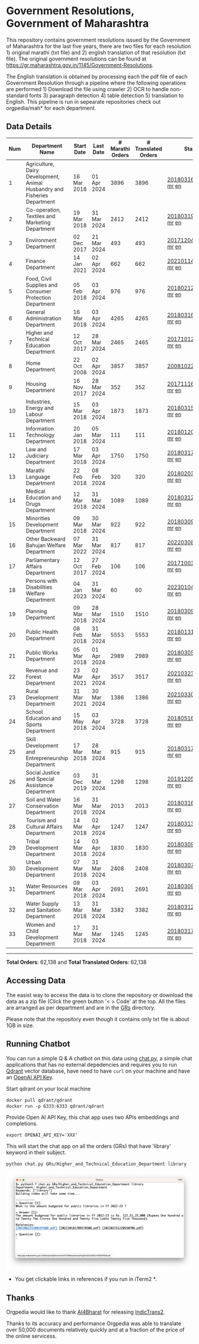 # Government Resolutions, Government of Maharashtra

This repository contains government resolutions issued by the Government of Maharashtra for the last five years, there are two files for each resolution 1) original marathi (txt file) and 2) english translation of that resolution (txt file). The original government resolutions can be found at https://gr.maharashtra.gov.in/1145/Government-Resolutions.

The English translation is obtained by processing each the pdf file of each Government Resolution through a pipeline where the following operations are performed 1) Download the file using crawler 2) OCR to handle non-standard fonts 3) paragraph detection 4) table  detection 5) translation to English. This pipeline is run in sepearate repositories check out orgpedia/mah* for each department.


## Data Details

| Num | Department Name | Start Date | Last Date | # Marathi Orders | # Translated Orders | Starting Order | Last Order |
| --- | --------------- | ---------- | --------- | ---------------- | ------------------- | -------------- | ---------- |
| 1 | Agriculture, Dairy Development, Animal Husbandry and Fisheries Department | 16 Mar 2018 | 01 Apr 2024 | 3896 | 3896 | [201803161624182101.pdf](https://gr.maharashtra.gov.in/Site/Upload/Government%20Resolutions/English/201803161624182101.pdf) [mr](GRs/Agriculture,_Dairy_Development,_Animal_Husbandry_and_Fisheries_Department/201803161624182101.pdf.mr.txt) [en](GRs/Agriculture,_Dairy_Development,_Animal_Husbandry_and_Fisheries_Department/201803161624182101.pdf.en.txt) | [202404011222043601.pdf](https://gr.maharashtra.gov.in/Site/Upload/Government%20Resolutions/English/202404011222043601....pdf) [mr](GRs/Agriculture,_Dairy_Development,_Animal_Husbandry_and_Fisheries_Department/202404011222043601.pdf.mr.txt) [en](GRs/Agriculture,_Dairy_Development,_Animal_Husbandry_and_Fisheries_Department/202404011222043601.pdf.en.txt) |
| 2 | Co-operation, Textiles and Marketing Department | 19 Mar 2018 | 31 Mar 2024 | 2412 | 2412 | [201803191257576702.pdf](https://gr.maharashtra.gov.in/Site/Upload/Government%20Resolutions/English/201803191257576702.pdf) [mr](GRs/Co-operation,_Textiles_and_Marketing_Department/201803191257576702.pdf.mr.txt) [en](GRs/Co-operation,_Textiles_and_Marketing_Department/201803191257576702.pdf.en.txt) | [202403311450236702.pdf](https://gr.maharashtra.gov.in/Site/Upload/Government%20Resolutions/English/202403311450236702.pdf) [mr](GRs/Co-operation,_Textiles_and_Marketing_Department/202403311450236702.pdf.mr.txt) [en](GRs/Co-operation,_Textiles_and_Marketing_Department/202403311450236702.pdf.en.txt) |
| 3 | Environment Department | 02 Dec 2017 | 21 Mar 2024 | 493 | 493 | [201712041147216904.pdf](https://gr.maharashtra.gov.in/Site/Upload/Government%20Resolutions/English/201712041147216904.pdf) [mr](GRs/Environment_Department/201712041147216904.pdf.mr.txt) [en](GRs/Environment_Department/201712041147216904.pdf.en.txt) | [202403221423085904.pdf](https://gr.maharashtra.gov.in/Site/Upload/Government%20Resolutions/English/202403221423085904.pdf) [mr](GRs/Environment_Department/202403221423085904.pdf.mr.txt) [en](GRs/Environment_Department/202403221423085904.pdf.en.txt) |
| 4 | Finance Department | 14 Jan 2021 | 02 Apr 2024 | 662 | 662 | [202101141237329905.pdf](https://gr.maharashtra.gov.in/Site/Upload/Government%20Resolutions/English/202101141237329905.pdf) [mr](GRs/Finance_Department/202101141237329905.pdf.mr.txt) [en](GRs/Finance_Department/202101141237329905.pdf.en.txt) | [202404021504139005.pdf](https://gr.maharashtra.gov.in/Site/Upload/Government%20Resolutions/English/202404021504139005.pdf) [mr](GRs/Finance_Department/202404021504139005.pdf.mr.txt) [en](GRs/Finance_Department/202404021504139005.pdf.en.txt) |
| 5 | Food, Civil Supplies and Consumer Protection Department | 05 Feb 2018 | 03 Apr 2024 | 976 | 976 | [201802121244545806.pdf](https://gr.maharashtra.gov.in/Site/Upload/Government%20Resolutions/English/201802121244545806.pdf) [mr](GRs/Food,_Civil_Supplies_and_Consumer_Protection_Department/201802121244545806.pdf.mr.txt) [en](GRs/Food,_Civil_Supplies_and_Consumer_Protection_Department/201802121244545806.pdf.en.txt) | [202404031622066706.pdf](https://gr.maharashtra.gov.in/Site/Upload/Government%20Resolutions/English/202404031622066706.pdf) [mr](GRs/Food,_Civil_Supplies_and_Consumer_Protection_Department/202404031622066706.pdf.mr.txt) [en](GRs/Food,_Civil_Supplies_and_Consumer_Protection_Department/202404031622066706.pdf.en.txt) |
| 6 | General Administration Department | 16 Mar 2018 | 03 Apr 2024 | 4265 | 4265 | [201803161224022707.pdf](https://gr.maharashtra.gov.in/Site/Upload/Government%20Resolutions/English/201803161224022707.pdf) [mr](GRs/General_Administration_Department/201803161224022707.pdf.mr.txt) [en](GRs/General_Administration_Department/201803161224022707.pdf.en.txt) | [202404031505289107.pdf](https://gr.maharashtra.gov.in/Site/Upload/Government%20Resolutions/English/202404031505289107....pdf) [mr](GRs/General_Administration_Department/202404031505289107.pdf.mr.txt) [en](GRs/General_Administration_Department/202404031505289107.pdf.en.txt) |
| 7 | Higher and Technical Education Department | 12 Oct 2017 | 28 Mar 2024 | 2465 | 2465 | [201710121514029708.pdf](https://gr.maharashtra.gov.in/Site/Upload/Government%20Resolutions/English/201710121514029708.pdf) [mr](GRs/Higher_and_Technical_Education_Department/201710121514029708.pdf.mr.txt) [en](GRs/Higher_and_Technical_Education_Department/201710121514029708.pdf.en.txt) | [202403301136588808.pdf](https://gr.maharashtra.gov.in/Site/Upload/Government%20Resolutions/English/202403301136588808.pdf) [mr](GRs/Higher_and_Technical_Education_Department/202403301136588808.pdf.mr.txt) [en](GRs/Higher_and_Technical_Education_Department/202403301136588808.pdf.en.txt) |
| 8 | Home Department | 22 Oct 2008 | 02 Apr 2024 | 3857 | 3857 | [20081022.pdf](https://gr.maharashtra.gov.in/Site/Upload/Government%20Resolutions/English/20081022.pdf) [mr](GRs/Home_Department/20081022.pdf.mr.txt) [en](GRs/Home_Department/20081022.pdf.en.txt) | [202404021700053729.pdf](https://gr.maharashtra.gov.in/Site/Upload/Government%20Resolutions/English/202404021700053729.pdf) [mr](GRs/Home_Department/202404021700053729.pdf.mr.txt) [en](GRs/Home_Department/202404021700053729.pdf.en.txt) |
| 9 | Housing Department | 16 Nov 2017 | 28 Mar 2024 | 352 | 352 | [201711161447076609.pdf](https://gr.maharashtra.gov.in/Site/Upload/Government%20Resolutions/English/201711161447076609.pdf) [mr](GRs/Housing_Department/201711161447076609.pdf.mr.txt) [en](GRs/Housing_Department/201711161447076609.pdf.en.txt) | [202403281255554909.pdf](https://gr.maharashtra.gov.in/Site/Upload/Government%20Resolutions/English/202403281255554909.pdf) [mr](GRs/Housing_Department/202403281255554909.pdf.mr.txt) [en](GRs/Housing_Department/202403281255554909.pdf.en.txt) |
| 10 | Industries, Energy and Labour Department | 15 Mar 2018 | 03 Apr 2024 | 1873 | 1873 | [201803151204055010.pdf](https://gr.maharashtra.gov.in/Site/Upload/Government%20Resolutions/English/201803151204055010.pdf) [mr](GRs/Industries,_Energy_and_Labour_Department/201803151204055010.pdf.mr.txt) [en](GRs/Industries,_Energy_and_Labour_Department/201803151204055010.pdf.en.txt) | [202404031630256710.pdf](https://gr.maharashtra.gov.in/Site/Upload/Government%20Resolutions/English/202404031630256710.pdf) [mr](GRs/Industries,_Energy_and_Labour_Department/202404031630256710.pdf.mr.txt) [en](GRs/Industries,_Energy_and_Labour_Department/202404031630256710.pdf.en.txt) |
| 11 | Information Technology Department | 20 Jan 2018 | 05 Mar 2024 | 111 | 111 | [201801201843024511.pdf](https://gr.maharashtra.gov.in/Site/Upload/Government%20Resolutions/English/201801201843024511.pdf) [mr](GRs/Information_Technology_Department/201801201843024511.pdf.mr.txt) [en](GRs/Information_Technology_Department/201801201843024511.pdf.en.txt) | [202403051249430211.pdf](https://gr.maharashtra.gov.in/Site/Upload/Government%20Resolutions/English/202403051249430211.pdf) [mr](GRs/Information_Technology_Department/202403051249430211.pdf.mr.txt) [en](GRs/Information_Technology_Department/202403051249430211.pdf.en.txt) |
| 12 | Law and Judiciary Department | 17 Mar 2018 | 03 Apr 2024 | 1750 | 1750 | [201803171129290212.pdf](https://gr.maharashtra.gov.in/Site/Upload/Government%20Resolutions/English/201803171129290212.pdf) [mr](GRs/Law_and_Judiciary_Department/201803171129290212.pdf.mr.txt) [en](GRs/Law_and_Judiciary_Department/201803171129290212.pdf.en.txt) | [202404031605066612.pdf](https://gr.maharashtra.gov.in/Site/Upload/Government%20Resolutions/English/202404031605066612.pdf) [mr](GRs/Law_and_Judiciary_Department/202404031605066612.pdf.mr.txt) [en](GRs/Law_and_Judiciary_Department/202404031605066612.pdf.en.txt) |
| 13 | Marathi Language Department | 22 Feb 2018 | 08 Feb 2024 | 320 | 320 | [201802031549154233.pdf](https://gr.maharashtra.gov.in/Site/Upload/Government%20Resolutions/English/201802031549154233.pdf) [mr](GRs/Marathi_Language_Department/201802031549154233.pdf.mr.txt) [en](GRs/Marathi_Language_Department/201802031549154233.pdf.en.txt) | [202402081702444933.pdf](https://gr.maharashtra.gov.in/Site/Upload/Government%20Resolutions/English/202402081702444933.pdf) [mr](GRs/Marathi_Language_Department/202402081702444933.pdf.mr.txt) [en](GRs/Marathi_Language_Department/202402081702444933.pdf.en.txt) |
| 14 | Medical Education and Drugs Department | 12 Mar 2018 | 31 Mar 2024 | 1089 | 1089 | [201803121137094813.pdf](https://gr.maharashtra.gov.in/Site/Upload/Government%20Resolutions/English/201803121137094813.pdf) [mr](GRs/Medical_Education_and_Drugs_Department/201803121137094813.pdf.mr.txt) [en](GRs/Medical_Education_and_Drugs_Department/201803121137094813.pdf.en.txt) | [202403311912520713.pdf](https://gr.maharashtra.gov.in/Site/Upload/Government%20Resolutions/English/202403311912520713.pdf) [mr](GRs/Medical_Education_and_Drugs_Department/202403311912520713.pdf.mr.txt) [en](GRs/Medical_Education_and_Drugs_Department/202403311912520713.pdf.en.txt) |
| 15 | Minorities Development Department | 09 Mar 2018 | 30 Mar 2024 | 922 | 922 | [201803091218355314.pdf](https://gr.maharashtra.gov.in/Site/Upload/Government%20Resolutions/English/201803091218355314.pdf) [mr](GRs/Minorities_Development_Department/201803091218355314.pdf.mr.txt) [en](GRs/Minorities_Development_Department/201803091218355314.pdf.en.txt) | [202403301805500514.pdf](https://gr.maharashtra.gov.in/Site/Upload/Government%20Resolutions/English/202403301805500514.pdf) [mr](GRs/Minorities_Development_Department/202403301805500514.pdf.mr.txt) [en](GRs/Minorities_Development_Department/202403301805500514.pdf.en.txt) |
| 16 | Other Backward Bahujan Welfare Department | 07 Mar 2022 | 31 Mar 2024 | 817 | 817 | [202203081752439334.pdf](https://gr.maharashtra.gov.in/Site/Upload/Government%20Resolutions/English/202203081752439334.pdf) [mr](GRs/Other_Backward_Bahujan_Welfare_Department/202203081752439334.pdf.mr.txt) [en](GRs/Other_Backward_Bahujan_Welfare_Department/202203081752439334.pdf.en.txt) | [202404021242002234.pdf](https://gr.maharashtra.gov.in/Site/Upload/Government%20Resolutions/English/202404021242002234.pdf) [mr](GRs/Other_Backward_Bahujan_Welfare_Department/202404021242002234.pdf.mr.txt) [en](GRs/Other_Backward_Bahujan_Welfare_Department/202404021242002234.pdf.en.txt) |
| 17 | Parliamentary Affairs Department | 12 Oct 2017 | 27 Feb 2024 | 106 | 106 | [201710031642378615.pdf](https://gr.maharashtra.gov.in/Site/Upload/Government%20Resolutions/English/201710031642378615.pdf) [mr](GRs/Parliamentary_Affairs_Department/201710031642378615.pdf.mr.txt) [en](GRs/Parliamentary_Affairs_Department/201710031642378615.pdf.en.txt) | [202402271500283915.pdf](https://gr.maharashtra.gov.in/Site/Upload/Government%20Resolutions/English/202402271500283915.pdf) [mr](GRs/Parliamentary_Affairs_Department/202402271500283915.pdf.mr.txt) [en](GRs/Parliamentary_Affairs_Department/202402271500283915.pdf.en.txt) |
| 18 | Persons with Disabilities Welfare Department | 04 Jan 2023 | 31 Mar 2024 | 60 | 60 | [202301041906309635.pdf](https://gr.maharashtra.gov.in/Site/Upload/Government%20Resolutions/English/202301041906309635.pdf) [mr](GRs/Persons_with_Disabilities_Welfare_Department/202301041906309635.pdf.mr.txt) [en](GRs/Persons_with_Disabilities_Welfare_Department/202301041906309635.pdf.en.txt) | [202403311709355035.pdf](https://gr.maharashtra.gov.in/Site/Upload/Government%20Resolutions/English/202403311709355035.pdf) [mr](GRs/Persons_with_Disabilities_Welfare_Department/202403311709355035.pdf.mr.txt) [en](GRs/Persons_with_Disabilities_Welfare_Department/202403311709355035.pdf.en.txt) |
| 19 | Planning Department | 09 Mar 2018 | 28 Mar 2024 | 1510 | 1510 | [201803091441032716.pdf](https://gr.maharashtra.gov.in/Site/Upload/Government%20Resolutions/English/201803091441032716.pdf) [mr](GRs/Planning_Department/201803091441032716.pdf.mr.txt) [en](GRs/Planning_Department/201803091441032716.pdf.en.txt) | [202403281801217116.pdf](https://gr.maharashtra.gov.in/Site/Upload/Government%20Resolutions/English/202403281801217116.pdf) [mr](GRs/Planning_Department/202403281801217116.pdf.mr.txt) [en](GRs/Planning_Department/202403281801217116.pdf.en.txt) |
| 20 | Public Health Department | 08 Feb 2018 | 31 Mar 2024 | 5553 | 5553 | [201801311722275417.pdf](https://gr.maharashtra.gov.in/Site/Upload/Government%20Resolutions/English/201801311722275417.pdf) [mr](GRs/Public_Health_Department/201801311722275417.pdf.mr.txt) [en](GRs/Public_Health_Department/201801311722275417.pdf.en.txt) | [202403311512227617.pdf](https://gr.maharashtra.gov.in/Site/Upload/Government%20Resolutions/English/202403311512227617.pdf) [mr](GRs/Public_Health_Department/202403311512227617.pdf.mr.txt) [en](GRs/Public_Health_Department/202403311512227617.pdf.en.txt) |
| 21 | Public Works Department | 05 Mar 2018 | 01 Apr 2024 | 2989 | 2989 | [201803051515468118.pdf](https://gr.maharashtra.gov.in/Site/Upload/Government%20Resolutions/English/201803051515468118.pdf) [mr](GRs/Public_Works_Department/201803051515468118.pdf.mr.txt) [en](GRs/Public_Works_Department/201803051515468118.pdf.en.txt) | [202404021219378118.pdf](https://gr.maharashtra.gov.in/Site/Upload/Government%20Resolutions/English/202404021219378118.pdf) [mr](GRs/Public_Works_Department/202404021219378118.pdf.mr.txt) [en](GRs/Public_Works_Department/202404021219378118.pdf.en.txt) |
| 22 | Revenue and Forest Department | 23 Mar 2021 | 02 Apr 2024 | 3517 | 3517 | [202103231328393119.pdf](https://gr.maharashtra.gov.in/Site/Upload/Government%20Resolutions/English/202103231328393119.pdf) [mr](GRs/Revenue_and_Forest_Department/202103231328393119.pdf.mr.txt) [en](GRs/Revenue_and_Forest_Department/202103231328393119.pdf.en.txt) | [202404021813590219.pdf](https://gr.maharashtra.gov.in/Site/Upload/Government%20Resolutions/English/202404021813590219.pdf) [mr](GRs/Revenue_and_Forest_Department/202404021813590219.pdf.mr.txt) [en](GRs/Revenue_and_Forest_Department/202404021813590219.pdf.en.txt) |
| 23 | Rural Development Department | 31 Mar 2021 | 30 Mar 2024 | 1386 | 1386 | [202103301021181120.pdf](https://gr.maharashtra.gov.in/Site/Upload/Government%20Resolutions/English/202103301021181120.pdf) [mr](GRs/Rural_Development_Department/202103301021181120.pdf.mr.txt) [en](GRs/Rural_Development_Department/202103301021181120.pdf.en.txt) | [202403301723582220.pdf](https://gr.maharashtra.gov.in/Site/Upload/Government%20Resolutions/English/202403301723582220.pdf) [mr](GRs/Rural_Development_Department/202403301723582220.pdf.mr.txt) [en](GRs/Rural_Development_Department/202403301723582220.pdf.en.txt) |
| 24 | School Education and Sports Department | 15 May 2018 | 03 Apr 2024 | 3728 | 3728 | [201805161114241221.pdf](https://gr.maharashtra.gov.in/Site/Upload/Government%20Resolutions/English/201805161114241221.pdf) [mr](GRs/School_Education_and_Sports_Department/201805161114241221.pdf.mr.txt) [en](GRs/School_Education_and_Sports_Department/201805161114241221.pdf.en.txt) | [202404031909289121.pdf](https://gr.maharashtra.gov.in/Site/Upload/Government%20Resolutions/English/202404031909289121.pdf) [mr](GRs/School_Education_and_Sports_Department/202404031909289121.pdf.mr.txt) [en](GRs/School_Education_and_Sports_Department/202404031909289121.pdf.en.txt) |
| 25 | Skill Development and Entrepreneurship Department | 17 Mar 2018 | 28 Mar 2024 | 915 | 915 | [201803171322099003.pdf](https://gr.maharashtra.gov.in/Site/Upload/Government%20Resolutions/English/201803171322099003.pdf) [mr](GRs/Skill_Development_and_Entrepreneurship_Department/201803171322099003.pdf.mr.txt) [en](GRs/Skill_Development_and_Entrepreneurship_Department/201803171322099003.pdf.en.txt) | [202403281217542303.pdf](https://gr.maharashtra.gov.in/Site/Upload/Government%20Resolutions/English/202403281217542303.pdf) [mr](GRs/Skill_Development_and_Entrepreneurship_Department/202403281217542303.pdf.mr.txt) [en](GRs/Skill_Development_and_Entrepreneurship_Department/202403281217542303.pdf.en.txt) |
| 26 | Social Justice and Special Assistance Department | 03 Dec 2019 | 31 Mar 2024 | 1298 | 1298 | [201912051107011622.pdf](https://gr.maharashtra.gov.in/Site/Upload/Government%20Resolutions/English/201912051107011622.pdf) [mr](GRs/Social_Justice_and_Special_Assistance_Department/201912051107011622.pdf.mr.txt) [en](GRs/Social_Justice_and_Special_Assistance_Department/201912051107011622.pdf.en.txt) | [202403311549314622.pdf](https://gr.maharashtra.gov.in/Site/Upload/Government%20Resolutions/English/202403311549314622.pdf) [mr](GRs/Social_Justice_and_Special_Assistance_Department/202403311549314622.pdf.mr.txt) [en](GRs/Social_Justice_and_Special_Assistance_Department/202403311549314622.pdf.en.txt) |
| 27 | Soil and Water Conservation Department | 16 Mar 2018 | 31 Mar 2024 | 2013 | 2013 | [201803161247582426.pdf](https://gr.maharashtra.gov.in/Site/Upload/Government%20Resolutions/English/201803161247582426.pdf) [mr](GRs/Soil_and_Water_Conservation_Department/201803161247582426.pdf.mr.txt) [en](GRs/Soil_and_Water_Conservation_Department/201803161247582426.pdf.en.txt) | [202403311637210026.pdf](https://gr.maharashtra.gov.in/Site/Upload/Government%20Resolutions/English/202403311637210026.....pdf) [mr](GRs/Soil_and_Water_Conservation_Department/202403311637210026.pdf.mr.txt) [en](GRs/Soil_and_Water_Conservation_Department/202403311637210026.pdf.en.txt) |
| 28 | Tourism and Cultural Affairs Department | 14 Mar 2018 | 02 Apr 2024 | 1247 | 1247 | [201803131542054523.pdf](https://gr.maharashtra.gov.in/Site/Upload/Government%20Resolutions/English/201803131542054523.pdf) [mr](GRs/Tourism_and_Cultural_Affairs_Department/201803131542054523.pdf.mr.txt) [en](GRs/Tourism_and_Cultural_Affairs_Department/201803131542054523.pdf.en.txt) | [202404021157445323.pdf](https://gr.maharashtra.gov.in/Site/Upload/Government%20Resolutions/English/202404021157445323.pdf) [mr](GRs/Tourism_and_Cultural_Affairs_Department/202404021157445323.pdf.mr.txt) [en](GRs/Tourism_and_Cultural_Affairs_Department/202404021157445323.pdf.en.txt) |
| 29 | Tribal Development Department | 14 Mar 2018 | 03 Apr 2024 | 1830 | 1830 | [201803091105184924.pdf](https://gr.maharashtra.gov.in/Site/Upload/Government%20Resolutions/English/201803091105184924.pdf) [mr](GRs/Tribal_Development_Department/201803091105184924.pdf.mr.txt) [en](GRs/Tribal_Development_Department/201803091105184924.pdf.en.txt) | [202404031715537224.pdf](https://gr.maharashtra.gov.in/Site/Upload/Government%20Resolutions/English/202404031715537224.pdf) [mr](GRs/Tribal_Development_Department/202404031715537224.pdf.mr.txt) [en](GRs/Tribal_Development_Department/202404031715537224.pdf.en.txt) |
| 30 | Urban Development Department | 07 Mar 2018 | 31 Mar 2024 | 2408 | 2408 | [201803071203178325.pdf](https://gr.maharashtra.gov.in/Site/Upload/Government%20Resolutions/English/201803071203178325.pdf) [mr](GRs/Urban_Development_Department/201803071203178325.pdf.mr.txt) [en](GRs/Urban_Development_Department/201803071203178325.pdf.en.txt) | [202403311720065025.pdf](https://gr.maharashtra.gov.in/Site/Upload/Government%20Resolutions/English/202403311720065025.pdf) [mr](GRs/Urban_Development_Department/202403311720065025.pdf.mr.txt) [en](GRs/Urban_Development_Department/202403311720065025.pdf.en.txt) |
| 31 | Water Resources Department | 09 Mar 2018 | 03 Apr 2024 | 2691 | 2691 | [201803091034435527.pdf](https://gr.maharashtra.gov.in/Site/Upload/Government%20Resolutions/English/201803091034435527.pdf) [mr](GRs/Water_Resources_Department/201803091034435527.pdf.mr.txt) [en](GRs/Water_Resources_Department/201803091034435527.pdf.en.txt) | [202404031443599327.pdf](https://gr.maharashtra.gov.in/Site/Upload/Government%20Resolutions/English/202404031443599327.pdf) [mr](GRs/Water_Resources_Department/202404031443599327.pdf.mr.txt) [en](GRs/Water_Resources_Department/202404031443599327.pdf.en.txt) |
| 32 | Water Supply and Sanitation Department | 13 Mar 2018 | 31 Mar 2024 | 3382 | 3382 | [201803121414108428.pdf](https://gr.maharashtra.gov.in/Site/Upload/Government%20Resolutions/English/201803121414108428.pdf) [mr](GRs/Water_Supply_and_Sanitation_Department/201803121414108428.pdf.mr.txt) [en](GRs/Water_Supply_and_Sanitation_Department/201803121414108428.pdf.en.txt) | [202403261546438728.pdf](https://gr.maharashtra.gov.in/Site/Upload/Government%20Resolutions/English/202403261546438728.pdf) [mr](GRs/Water_Supply_and_Sanitation_Department/202403261546438728.pdf.mr.txt) [en](GRs/Water_Supply_and_Sanitation_Department/202403261546438728.pdf.en.txt) |
| 33 | Women and Child Development Department | 17 Mar 2018 | 31 Mar 2024 | 1245 | 1245 | [201803171539444330.pdf](https://gr.maharashtra.gov.in/Site/Upload/Government%20Resolutions/English/201803171539444330.pdf) [mr](GRs/Women_and_Child_Development_Department/201803171539444330.pdf.mr.txt) [en](GRs/Women_and_Child_Development_Department/201803171539444330.pdf.en.txt) | [202403281753549830.pdf](https://gr.maharashtra.gov.in/Site/Upload/Government%20Resolutions/English/202403281753549830.pdf) [mr](GRs/Women_and_Child_Development_Department/202403281753549830.pdf.mr.txt) [en](GRs/Women_and_Child_Development_Department/202403281753549830.pdf.en.txt) |
----------------------------------------------------------------------------------------------------

**Total Orders**: 62,138 and **Total Translated Orders**: 62,138
## Accessing Data

The easist way to access the data is to clone the repository or download the data as a zip file (Click the green button '< > Code' at the top. All the files are arranged as per department and are in the [GRs](GRs) directory.

Please note that the repository even though it contains only txt file is about 1GB in size.

## Running Chatbot

You can run a simple Q & A chatbot on this data using [chat.py](chat.py), a simple chat applications that has no external depedencies and requires you to run [Qdrant](https://qdrant.tech/) vector database, have need to have `curl` on your machine and have an [OpenAI API Key](https://help.openai.com/en/articles/4936850-where-do-i-find-my-secret-api-key).

Start qdrant on your local machine
```shell
docker pull qdrant/qdrant
docker run -p 6333:6333 qdrant/qdrant
```

Provide Open AI API Key, this chat app uses two APIs embeddings and completions.
```shell
export OPENAI_API_KEY='XXX'
```

This will start the chat app on all the orders (GRs) that have 'library' keyword in their subject.

```shell
python chat.py GRs/Higher_and_Technical_Education_Department library
```

![screenshot of running chat.py](screenshot.png)

* You get clickable links in references if you run in iTerm2 *.

## Thanks

Orgpedia would like to thank [AI4Bharat](https://ai4bharat.iitm.ac.in/) for releasing [IndicTrans2](https://github.com/AI4Bharat/IndicTrans2).

Thanks to its accuracy and performance Orgpedia was able to translate over 50,000 documents relatively quickly and at a fraction of the price of the online servicess.











